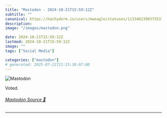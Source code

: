 ```yaml
---
title: "Mastodon - 2024-10-21T15:59:12Z"
subtitle: ""
canonical: https://hachyderm.io/users/mweagle/statuses/113346239037553184
description:
image: "/images/mastodon.png"

date: 2024-10-21T15:59:12Z
lastmod: 2024-10-21T15:59:12Z
image: ""
tags: ["Social Media"]

categories: ["mastodon"]
# generated: 2025-07-21T21:15:38-07:00
---
```

![Mastodon](/images/mastodon.png)

<p>Voted.</p>


###### [Mastodon Source 🐘](https://hachyderm.io/@mweagle/113346239037553184)

___

